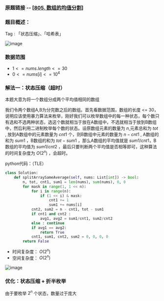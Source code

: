 ### 原题链接 -- [[805. 数组的均值分割](https://leetcode.cn/problems/split-array-with-same-average/)]

### 题目概述：
Tag : 「状态压缩」、「哈希表」

![image](https://user-images.githubusercontent.com/99656524/201562475-4429ef84-7822-4583-966d-c93c83f5e63b.png)

### 数据范围
* $1 <= nums.length <= 30$
* $0 <= nums[i] <= 10^4$

### 解法一：状态压缩（超时）
本题大意为将一个数组分成两个平均值相同的数组

我们令两个数组A,B为分完数之后的数组。首先看数据范围，数组的长度 <= 30，说明应该使用暴力算法来枚举，刚好我们可以枚举数组中的每一种状态，每个数只有选和不选两种状态，选这个数就相当于放在A数组中，不选就相当于放到B数组中，然后利用二进制枚举每个数的状态。设原数组元素的数量为 $n$,元素总和为 $tot$ , 放到A数组中的元素数量为 $cnt1$ 个，则B数组中元素的数量为 $n - cnt1$ , A数组的和为 $sum1$ ，B数组的和为 $tot - sum1$ ，那么A数组的平均值就是 $sum1/cnt1$，B数组的平均值为 $sum1/cnt2$ ，最后只要判断两个平均值是否相等即可，这种算法的时间复杂度为 $O(2^n)$ ，会超时。

python代码：（TLE）
```py
class Solution:
    def splitArraySameAverage(self, nums: List[int]) -> bool:
        n, tot, cnt1, sum1 = len(nums), sum(nums), 0, 0
        for mask in range(1, 1 << n):
            for i in range(n):
                if (1 << i) & mask:
                    cnt1 += 1
                    sum1 += nums[i]
            cnt2, sum2 = n - cnt1, tot - sum1
            if cnt1 and cnt2 :
                avg1, avg2 = sum1/cnt1, sum2/cnt2
            else : continue
            if avg1 == avg2:
                return True
            cnt1, sum1, cnt2, sum2 = 0, 0, 0, 0
        return False
```
* 时间复杂度： $O(2^n)$ 
* 空间复杂度： $O(2^n)$ 

![image](https://user-images.githubusercontent.com/99656524/201564140-e9f21465-ec5d-4b80-8c8d-0ebdae5444c7.png)


### 优化：状态压缩 + 折半枚举
由于要枚举 $2^n$ 个状态，数量过于庞大
